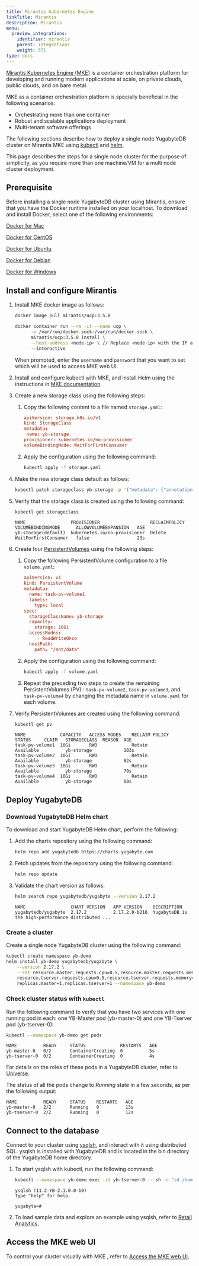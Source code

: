 ```yaml
---
title: Mirantis Kubernetes Engine
linkTitle: Mirantis
description: Mirantis
menu:
  preview_integrations:
    identifier: mirantis
    parent: integrations
    weight: 571
type: docs
---
```


[Mirantis Kubernetes Engine (MKE)](https://docs.mirantis.com/mke/3.5/overview.html) is a container orchestration platform for developing and running modern applications at scale, on private clouds, public clouds, and on bare metal.

MKE as a container orchestration platform is specially beneficial in the following scenarios:

- Orchestrating more than one container
- Robust and scalable applications deployment
- Multi-tenant software offerings

The following sections describe how to deploy a single node YugabyteDB cluster on Mirantis MKE using [kubectl](https://kubernetes.io/docs/reference/kubectl/) and [helm](https://helm.sh/).

This page describes the steps for a single node cluster for the purpose of simplicity, as you require more than one machine/VM for a multi node cluster deployment.

## Prerequisite

Before installing a single node YugabyteDB cluster using Mirantis, ensure that you have the Docker runtime installed on your localhost. To download and install Docker, select one of the following environments:

<i class="fa-brands fa-apple" aria-hidden="true"></i> [Docker for Mac](https://store.docker.com/editions/community/docker-ce-desktop-mac)

<i class="fa-brands fa-centos"></i> [Docker for CentOS](https://store.docker.com/editions/community/docker-ce-server-centos)

<i class="fa-brands fa-ubuntu"></i> [Docker for Ubuntu](https://store.docker.com/editions/community/docker-ce-server-ubuntu)

<i class="icon-debian"></i> [Docker for Debian](https://store.docker.com/editions/community/docker-ce-server-debian)

<i class="fa-brands fa-windows" aria-hidden="true"></i> [Docker for Windows](https://store.docker.com/editions/community/docker-ce-desktop-windows)

## Install and configure Mirantis

1. Install MKE docker image as follows:

    ```sh
    docker image pull mirantis/ucp:3.5.8
    ```

    ```sh
    docker container run --rm -it --name ucp \
          -v /var/run/docker.sock:/var/run/docker.sock \
          mirantis/ucp:3.5.8 install \
          --host-address <node-ip> \ // Replace <node-ip> with the IP address of your machine.
          --interactive
    ```

    When prompted, enter the `username` and `password` that you want to set which will be used to access MKE web UI.

1. Install and configure kubectl with MKE, and install Helm using the instructions in [MKE documentation](https://docs.mirantis.com/mke/3.5/ops/access-cluster/configure-kubectl.html?highlight=kubectl).

1. Create a new storage class using the following steps:

    1. ​​Copy the following content to a file named `storage.yaml`:

        ```conf
        apiVersion: storage.k8s.io/v1
        kind: StorageClass
        metadata:
         name: yb-storage
        provisioner: kubernetes.io/no-provisioner
        volumeBindingMode: WaitForFirstConsumer
        ```

    1. Apply the configuration using the following command:

        ```sh
        kubectl apply -f storage.yaml
        ```

1. Make the new storage class default as follows:

    ```sh
    kubectl patch storageclass yb-storage -p '{"metadata": {"annotations":{"storageclass.kubernetes.io/is-default-class":"true"}}}'
    ```

1. Verify that the storage class is created using the following command:

    ```sh
    kubectl get storageclass
    ```

    ```output
    NAME                 PROVISIONER                   RECLAIMPOLICY   VOLUMEBINDINGMODE      ALLOWVOLUMEEXPANSION   AGE
    yb-storage(default)  kubernetes.io/no-provisioner  Delete          WaitForFirstConsumer   false                  23s
    ```

1. Create four [PersistentVolumes](https://kubernetes.io/docs/concepts/storage/persistent-volumes/) using the following steps:

    1. Copy the following PersistentVolume configuration to a file `volume.yaml`:

        ```conf
        apiVersion: v1
        kind: PersistentVolume
        metadata:
          name: task-pv-volume1
          labels:
            type: local
        spec:
          storageClassName: yb-storage
          capacity:
            storage: 10Gi
          accessModes:
             - ReadWriteOnce
          hostPath:
            path: "/mnt/data"
        ```

    1. Apply the configuration using the following command:

        ```sh
        kubectl apply -f volume.yaml
        ```

    1. Repeat the preceding two steps to create the remaining PersistentVolumes (PV) : `task-pv-volume2`, `task-pv-volume3`, and `task-pv-volume4` by changing the metadata name in `volume.yaml` for each volume.

1. Verify PersistentVolumes are created using the following command:

    ```sh
    kubectl get pv
    ```

    ```output
    NAME             CAPACITY   ACCESS MODES    RECLAIM POLICY    STATUS     CLAIM   STORAGECLASS  REASON  AGE
    task-pv-volume1  10Gi       RWO             Retain            Available          yb-storage            103s
    task-pv-volume2  10Gi       RWO             Retain            Available          yb-storage            82s
    task-pv-volume3  10Gi       RWO             Retain            Available          yb-storage            70s
    task-pv-volume4  10Gi       RWO             Retain            Available          yb-storage            60s
    ```

## Deploy YugabyteDB

### Download YugabyteDB Helm chart

To download and start YugabyteDB Helm chart, perform the following:

1. Add the charts repository using the following command:

    ```sh
    helm repo add yugabytedb https://charts.yugabyte.com
    ```

1. Fetch updates from the repository using the following command:

    ```sh
    helm repo update
    ```

1. Validate the chart version as follows:

    ```sh
    helm search repo yugabytedb/yugabyte --version 2.17.2
    ```

    ```output
    NAME                 CHART VERSION   APP VERSION    DESCRIPTION
    yugabytedb/yugabyte  2.17.2          2.17.2.0-b216  YugabyteDB is the high-performance distributed ...
    ```

### Create a cluster

Create a single node YugabyteDB cluster using the following command:

```sh
kubectl create namespace yb-demo
helm install yb-demo yugabytedb/yugabyte \
    --version 2.17.2 \
    --set resource.master.requests.cpu=0.5,resource.master.requests.memory=0.5Gi,\
    resource.tserver.requests.cpu=0.5,resource.tserver.requests.memory=0.5Gi,\
    replicas.master=1,replicas.tserver=1 --namespace yb-demo
```

### Check cluster status with `kubectl`

Run the following command to verify that you have two services with one running pod in each: one YB-Master pod (yb-master-0) and one YB-Tserver pod (yb-tserver-0):

```sh
kubectl --namespace yb-demo get pods
```

```output
NAME          READY     STATUS             RESTARTS   AGE
yb-master-0   0/2       ContainerCreating  0          5s
yb-tserver-0  0/2       ContainerCreating  0          4s
```

For details on the roles of these pods in a YugabyteDB cluster, refer to [Universe](../../architecture/concepts/universe/).

The status of all the pods change to  _Running_ state in a few seconds, as per the following output:

```output
NAME          READY     STATUS    RESTARTS   AGE
yb-master-0   2/2       Running   0          13s
yb-tserver-0  2/2       Running   0          12s
```

## Connect to the database

Connect to your cluster using [ysqlsh](../../admin/ysqlsh/), and interact with it using distributed SQL. ysqlsh is installed with YugabyteDB and is located in the bin directory of the YugabyteDB home directory.

1. To start ysqlsh with kubectl, run the following command:

    ```sh
    kubectl --namespace yb-demo exec -it yb-tserver-0 -- sh -c "cd /home/yugabyte && ysqlsh -h yb-tserver-0 --echo-queries"
    ```

    ```output
    ysqlsh (11.2-YB-2.1.0.0-b0)
    Type "help" for help.

    yugabyte=#
    ```

1. To load sample data and explore an example using ysqlsh, refer to [Retail Analytics](../../sample-data/retail-analytics/).

## Access the MKE web UI

To control your cluster visually with MKE , refer to [Access the MKE web UI](https://docs.mirantis.com/mke/3.6/ops/access-cluster/access-web-ui.html).
